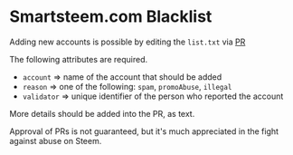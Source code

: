 # Smartsteem.com Blacklist

Adding new accounts is possible by editing the `list.txt` via [PR](https://github.com/smartsteem/blacklist/pulls)

The following attributes are required.

- `account` => name of the account that should be added
- `reason` => one of the following: `spam`, `promoAbuse`, `illegal` 
- `validator` => unique identifier of the person who reported the account

More details should be added into the PR, as text.

Approval of PRs is not guaranteed, but it's much appreciated in the fight against abuse on Steem.
